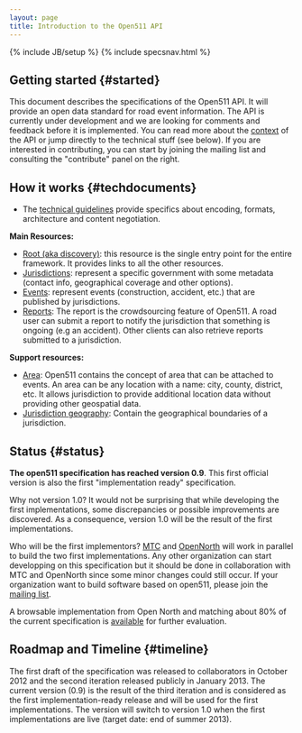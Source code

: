 ```yaml
---
layout: page
title: Introduction to the Open511 API
---
```

{% include JB/setup %}
{% include specsnav.html %}


## Getting started {#started}

This document describes the specifications of the Open511 API. It will provide an open data standard for road event information. The API is currently under development and we are looking for comments and feedback before it is implemented. You can read more about the [context](context.html) of the API or jump directly to the technical stuff (see below). If you are interested in contributing, you can start by joining the mailing list and consulting the "contribute" panel on the right.


## How it works {#techdocuments}

* The [technical guidelines](guidelines.html) provide specifics about encoding, formats, architecture and content negotiation.

**Main Resources:**

* [Root (aka discovery)](root.html): this resource is the single entry point for the entire framework. It provides links to all the other resources.   
* [Jurisdictions](jurisdiction.html): represent a specific government with some metadata (contact info, geographical coverage and other options). 
* [Events](event.html): represent events (construction, accident, etc.) that are published by jurisdictions. 
* [Reports](report.html): The report is the crowdsourcing feature of Open511. A road user can submit a report to notify the jurisdiction that something is ongoing (e.g an accident). Other clients can also retrieve reports submitted to a jurisdiction.

**Support resources:**
* [Area](area.html): Open511 contains the concept of area that can be attached to events. An area can be any location with a name: city, county, district, etc. It allows jurisdiction to provide additional location data without providing other geospatial data.
* [Jurisdiction geography](jurisdictiongeo.html): Contain the geographical boundaries of a jurisdiction.

## Status {#status}

**The open511 specification has reached version 0.9**. This first official version is also the first "implementation ready" specification. 

Why not version 1.0? It would not be surprising that while developing the first implementations, some discrepancies or possible improvements are discovered. As a consequence, version 1.0 will be the result of the first implementations.

Who will be the first implementors? [MTC](http://511.org/) and [OpenNorth](https://github.com/opennorth/open511) will work in parallel to build the two first implementations. Any other organization can start developping on this specification but it should be done in collaboration with MTC and OpenNorth since some minor changes could still occur. If your organization want to build software based on open511, please join the [mailing list](https://groups.google.com/forum/?fromgroups#!forum/open511).

A browsable implementation from Open North and matching about 80% of the current specification is [available](http://dev.open511.ca/api/) for further evaluation.

## Roadmap and Timeline {#timeline}

The first draft of the specification was released to collaborators in October 2012 and the second iteration released publicly in January 2013. The current version (0.9) is the result of the third iteration and is considered as the first implementation-ready release and will be used for the first implementations. The version will switch to version 1.0 when the first implementations are live (target date: end of summer 2013).

